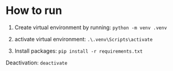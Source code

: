 # How to run

1. Create virtual environment by running:
   `python -m venv .venv`

2. activate virtual environment:
   `.\.venv\Scripts\activate`

3. Install packages:
   `pip install -r requirements.txt`

Deactivation:
`deactivate`

